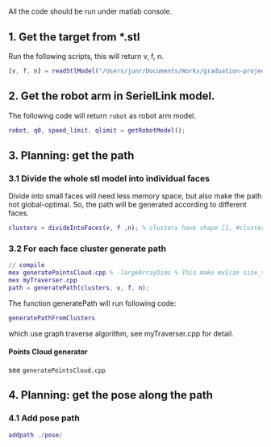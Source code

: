 # 
All the code should be run under matlab console.

## 1. Get the target from \*.stl
Run the following scripts, this will return v, f, n.
```matlab
[v, f, n] = readStlModel("/Users/junr/Documents/Works/graduation-project/code/planning/123.stl");
```

## 2. Get the robot arm in SerielLink model.
The following code will return `robot` as robot arm model.
```matlab
robot, q0, speed_limit, qlimit = getRobotModel();
```

## 3. Planning: get the path
### 3.1 Divide the whole stl model into individual faces
Divide into small faces will need less memory space, but also make the path
not global-optimal. So, the path will be generated according to different
faces.
```matlab
clusters = divideIntoFaces(v, f ,n); % clusters have shape [1, #clusters]
```

### 3.2 For each face cluster generate path
```matlab
// compile
mex generatePointsCloud.cpp % -largeArrayDims % This make mxSize size_t
mex myTraverser.cpp
path = generatePath(clusters, v, f, n);
```
The function generatePath will run following code:
```matlab
generatePathFromClusters
```
which use graph traverse algorithm, see myTraverser.cpp for detail.

#### Points Cloud generator
see `generatePointsCloud.cpp`

## 4. Planning: get the pose along the path
### 4.1 Add pose path
```matlab
addpath ./pose/
```
